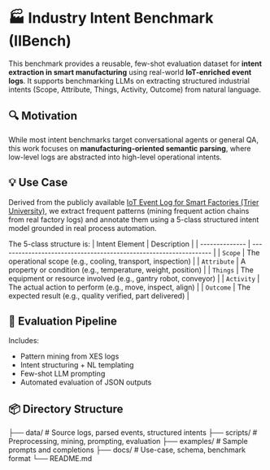 # 🏭 Industry Intent Benchmark (IIBench)


This benchmark provides a reusable, few-shot evaluation dataset for **intent extraction in smart manufacturing** using real-world **IoT-enriched event logs**. It supports benchmarking LLMs on extracting structured industrial intents (Scope, Attribute, Things, Activity, Outcome) from natural language.

## 🔍 Motivation
While most intent benchmarks target conversational agents or general QA, this work focuses on **manufacturing-oriented semantic parsing**, where low-level logs are abstracted into high-level operational intents.

## 💡 Use Case
Derived from the publicly available [IoT Event Log for Smart Factories (Trier University)](https://figshare.com/articles/dataset/Dataset_An_IoT-Enriched_Event_Log_for_Process_Mining_in_Smart_Factories/20130794), we extract frequent patterns (mining frequent action chains from real factory logs) and annotate them using a 5-class structured intent model grounded in real process automation.

The 5-class structure is:
| Intent Element | Description                                                       |
| -------------- | ----------------------------------------------------------------- |
| `Scope`        | The operational scope (e.g., cooling, transport, inspection)      |
| `Attribute`    | A property or condition (e.g., temperature, weight, position)     |
| `Things`       | The equipment or resource involved (e.g., gantry robot, conveyor) |
| `Activity`     | The actual action to perform (e.g., move, inspect, align)         |
| `Outcome`      | The expected result (e.g., quality verified, part delivered)      |


## 🧪 Evaluation Pipeline
Includes:
- Pattern mining from XES logs
- Intent structuring + NL templating
- Few-shot LLM prompting
- Automated evaluation of JSON outputs

## 📦 Directory Structure
├── data/ # Source logs, parsed events, structured intents
├── scripts/ # Preprocessing, mining, prompting, evaluation
├── examples/ # Sample prompts and completions
├── docs/ # Use-case, schema, benchmark format
└── README.md
